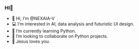 ### HI👋

- 👋 Hi, I’m @NEXAIA-V
- 💻 I’m interested in AI, data analysis and futuristic UI design.
- 🌱 I’m currently learning Python.
- 💞️ I’m looking to collaborate on Python projects.
- 💙 Jesus loves you.

<!---
NEXAIA-V/NEXAIA-V is a ✨ special ✨ repository because its `README.md` (this file) appears on your GitHub profile.
You can click the Preview link to take a look at your changes.
--->

